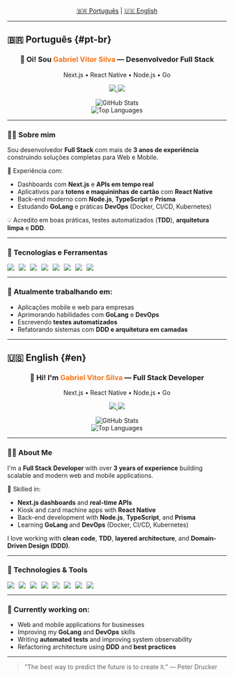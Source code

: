 <p align="center">
  <a href="#pt-br">🇧🇷 Português</a> | <a href="#en">🇺🇸 English</a>
</p>

---

## 🇧🇷 Português {#pt-br}

<h3 align="center">🚀 Oi! Sou <span style="color:#F97316">Gabriel Vitor Silva</span> — Desenvolvedor Full Stack</h3>
<p align="center">Next.js • React Native • Node.js • Go</p>

<p align="center">
  <a href="https://www.instagram.com/gabrielvitor11/">
    <img src="https://img.shields.io/badge/@gabrielvitor11-E4405F?style=for-the-badge&logo=instagram&logoColor=white" />
  </a>
  <a href="https://www.linkedin.com/in/gabriel-vitor-9883a71a7/">
    <img src="https://img.shields.io/badge/Gabriel%20Vitor-0077B5?style=for-the-badge&logo=linkedin&logoColor=white" />
  </a>
</p>

<p align="center">
  <img src="https://github-readme-stats.vercel.app/api?username=GabrielVitorSilva&show_icons=true&theme=dracula" alt="GitHub Stats" />
  <br />
  <img src="https://github-readme-stats.vercel.app/api/top-langs/?username=GabrielVitorSilva&layout=compact&theme=dracula" alt="Top Languages" />
</p>

---

### 👨‍💻 Sobre mim

Sou desenvolvedor **Full Stack** com mais de **3 anos de experiência** construindo soluções completas para Web e Mobile.

💼 Experiência com:
- Dashboards com **Next.js** e **APIs em tempo real**
- Aplicativos para **totens e maquininhas de cartão** com **React Native**
- Back-end moderno com **Node.js**, **TypeScript** e **Prisma**
- Estudando **GoLang** e práticas **DevOps** (Docker, CI/CD, Kubernetes)

💡 Acredito em boas práticas, testes automatizados (**TDD**), **arquitetura limpa** e **DDD**.

---

### 🚀 Tecnologias e Ferramentas

<div style="display: flex; flex-wrap: wrap; gap: 10px">
  <img src="https://img.shields.io/badge/Next.js-000000?style=for-the-badge&logo=next.js&logoColor=white" />
  <img src="https://img.shields.io/badge/React_Native-20232A?style=for-the-badge&logo=react&logoColor=61DAFB" />
  <img src="https://img.shields.io/badge/TypeScript-3178C6?style=for-the-badge&logo=typescript&logoColor=white" />
  <img src="https://img.shields.io/badge/Node.js-339933?style=for-the-badge&logo=node.js&logoColor=white" />
  <img src="https://img.shields.io/badge/Go-00ADD8?style=for-the-badge&logo=go&logoColor=white" />
  <img src="https://img.shields.io/badge/Docker-2496ED?style=for-the-badge&logo=docker&logoColor=white" />
  <img src="https://img.shields.io/badge/PostgreSQL-336791?style=for-the-badge&logo=postgresql&logoColor=white" />
  <img src="https://img.shields.io/badge/Prisma-2D3748?style=for-the-badge&logo=prisma&logoColor=white" />
</div>

---

### 🎯 Atualmente trabalhando em:

- Aplicações mobile e web para empresas
- Aprimorando habilidades com **GoLang** e **DevOps**
- Escrevendo **testes automatizados**
- Refatorando sistemas com **DDD e arquitetura em camadas**

---

## 🇺🇸 English {#en}

<h3 align="center">🚀 Hi! I'm <span style="color:#F97316">Gabriel Vitor Silva</span> — Full Stack Developer</h3>
<p align="center">Next.js • React Native • Node.js • Go</p>

<p align="center">
  <a href="https://www.instagram.com/gabrielvitor11/">
    <img src="https://img.shields.io/badge/@gabrielvitor11-E4405F?style=for-the-badge&logo=instagram&logoColor=white" />
  </a>
  <a href="https://www.linkedin.com/in/gabriel-vitor-9883a71a7/">
    <img src="https://img.shields.io/badge/Gabriel%20Vitor-0077B5?style=for-the-badge&logo=linkedin&logoColor=white" />
  </a>
</p>

<p align="center">
  <img src="https://github-readme-stats.vercel.app/api?username=GabrielVitorSilva&show_icons=true&theme=dracula" alt="GitHub Stats" />
  <br />
  <img src="https://github-readme-stats.vercel.app/api/top-langs/?username=GabrielVitorSilva&layout=compact&theme=dracula" alt="Top Languages" />
</p>

---

### 👨‍💻 About Me

I'm a **Full Stack Developer** with over **3 years of experience** building scalable and modern web and mobile applications.

💼 Skilled in:
- **Next.js dashboards** and **real-time APIs**
- Kiosk and card machine apps with **React Native**
- Back-end development with **Node.js**, **TypeScript**, and **Prisma**
- Learning **GoLang** and **DevOps** (Docker, CI/CD, Kubernetes)

I love working with **clean code**, **TDD**, **layered architecture**, and **Domain-Driven Design (DDD)**.

---

### 🚀 Technologies & Tools

<div style="display: flex; flex-wrap: wrap; gap: 10px">
  <img src="https://img.shields.io/badge/Next.js-000000?style=for-the-badge&logo=next.js&logoColor=white" />
  <img src="https://img.shields.io/badge/React_Native-20232A?style=for-the-badge&logo=react&logoColor=61DAFB" />
  <img src="https://img.shields.io/badge/TypeScript-3178C6?style=for-the-badge&logo=typescript&logoColor=white" />
  <img src="https://img.shields.io/badge/Node.js-339933?style=for-the-badge&logo=node.js&logoColor=white" />
  <img src="https://img.shields.io/badge/Go-00ADD8?style=for-the-badge&logo=go&logoColor=white" />
  <img src="https://img.shields.io/badge/Docker-2496ED?style=for-the-badge&logo=docker&logoColor=white" />
  <img src="https://img.shields.io/badge/PostgreSQL-336791?style=for-the-badge&logo=postgresql&logoColor=white" />
  <img src="https://img.shields.io/badge/Prisma-2D3748?style=for-the-badge&logo=prisma&logoColor=white" />
</div>

---

### 🎯 Currently working on:

- Web and mobile applications for businesses
- Improving my **GoLang** and **DevOps** skills
- Writing **automated tests** and improving system observability
- Refactoring architecture using **DDD** and **best practices**

---

> “The best way to predict the future is to create it.” — Peter Drucker
